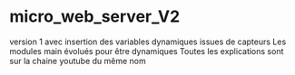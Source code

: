 # micro_web_server_V2
version 1 avec insertion des variables dynamiques issues de capteurs 
Les modules main évolués pour être dynamiques
Toutes les explications  sont sur la chaine youtube du même nom

